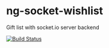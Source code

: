 # ng-socket-wishlist
Gift list with socket.io server backend

[![Build Status](https://travis-ci.org/dustykeyboard/ng-socket-wishlist.svg?branch=master)](https://travis-ci.org/dustykeyboard/ng-socket-wishlist)